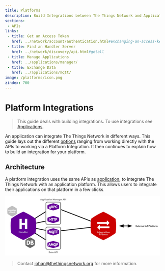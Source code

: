 ```yaml
---
title: Platforms
description: Build Integrations between The Things Network and Application Platforms.
sections:
 - APIs
links:
 - title: Get an Access Token
   href: ../network/account/authentication.html#exchanging-an-access-key-for-an-access-token
 - title: Find an Handler Server
   href: ../network/discovery/api.html#getall
 - title: Manage Applications
   href: ../applications/manager/
 - title: Exchange Data
   href: ../applications/mqtt/
image: /platforms/icon.png
zindex: 700
---
```


# Platform Integrations

> This guide deals with building integrations. To use integrations see [Applications](../applications).

An application can integrate The Things Network in different ways. This guide lays out the different [options](options.md) ranging from working directly with the APIs to working via a Platform Integration. It then continues to explain how to build an integration for your platform.

## Architecture
A platform integration uses the same APIs as [application](../applications/index.md), to integrate The Things Network with an application platform. This allows users to integrate  their applications on that platform in a few clicks.

![Architecture](architecture.png)

> Contact [johan@thethingsnetwork.org](mailto:johan@thethingsnetwork.org) for more information.